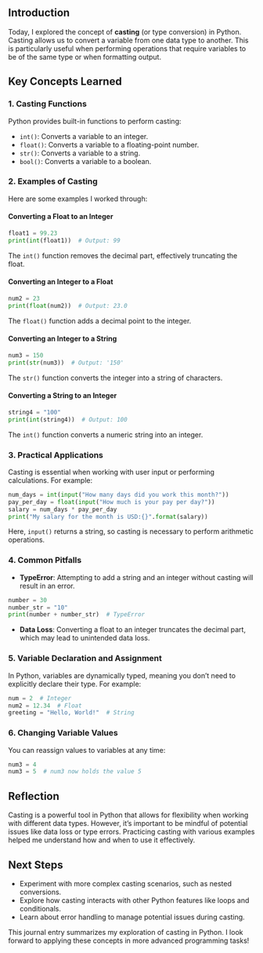 ## Introduction
Today, I explored the concept of **casting** (or type conversion) in Python. Casting allows us to convert a variable from one data type to another. This is particularly useful when performing operations that require variables to be of the same type or when formatting output.

## Key Concepts Learned

### 1. **Casting Functions**
Python provides built-in functions to perform casting:
- `int()`: Converts a variable to an integer.
- `float()`: Converts a variable to a floating-point number.
- `str()`: Converts a variable to a string.
- `bool()`: Converts a variable to a boolean.

### 2. **Examples of Casting**
Here are some examples I worked through:

#### Converting a Float to an Integer
```python
float1 = 99.23
print(int(float1))  # Output: 99
```
The `int()` function removes the decimal part, effectively truncating the float.

#### Converting an Integer to a Float
```python
num2 = 23
print(float(num2))  # Output: 23.0
```
The `float()` function adds a decimal point to the integer.

#### Converting an Integer to a String
```python
num3 = 150
print(str(num3))  # Output: '150'
```
The `str()` function converts the integer into a string of characters.

#### Converting a String to an Integer
```python
string4 = "100"
print(int(string4))  # Output: 100
```
The `int()` function converts a numeric string into an integer.

### 3. **Practical Applications**
Casting is essential when working with user input or performing calculations. For example:
```python
num_days = int(input("How many days did you work this month?"))
pay_per_day = float(input("How much is your pay per day?"))
salary = num_days * pay_per_day
print("My salary for the month is USD:{}".format(salary))
```
Here, `input()` returns a string, so casting is necessary to perform arithmetic operations.

### 4. **Common Pitfalls**
- **TypeError**: Attempting to add a string and an integer without casting will result in an error.
```python
number = 30
number_str = "10"
print(number + number_str)  # TypeError
```
- **Data Loss**: Converting a float to an integer truncates the decimal part, which may lead to unintended data loss.

### 5. **Variable Declaration and Assignment**
In Python, variables are dynamically typed, meaning you don’t need to explicitly declare their type. For example:
```python
num = 2  # Integer
num2 = 12.34  # Float
greeting = "Hello, World!"  # String
```

### 6. **Changing Variable Values**
You can reassign values to variables at any time:
```python
num3 = 4
num3 = 5  # num3 now holds the value 5
```

## Reflection
Casting is a powerful tool in Python that allows for flexibility when working with different data types. However, it’s important to be mindful of potential issues like data loss or type errors. Practicing casting with various examples helped me understand how and when to use it effectively.

## Next Steps
- Experiment with more complex casting scenarios, such as nested conversions.
- Explore how casting interacts with other Python features like loops and conditionals.
- Learn about error handling to manage potential issues during casting.

This journal entry summarizes my exploration of casting in Python. I look forward to applying these concepts in more advanced programming tasks!
